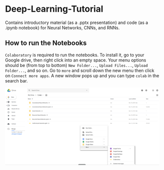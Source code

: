 # Deep-Learning-Tutorial
Contains introductory material (as a .pptx presentation) and code (as a .ipynb notebook) for Neural Networks, CNNs, and RNNs.

## How to run the Notebooks

`Colaboratory` is required to run the notebooks. To install it, go to your Google drive, then right click into an empty space. 
Your menu options should be (from top to bottom) `New Folder...`, `Upload Files...`, `Upload Folder...`, and so on. Go to `more`
and scroll down the new menu then click on `Connect more apps`. A new window pops up and you can type `colab` in the search bar.

![alt text](https://github.com/wgharbieh/Deep-Learning-Tutorial/blob/master/images/Selection_058.png)
